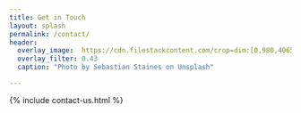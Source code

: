 ```yaml
---
title: Get in Touch
layout: splash
permalink: /contact/
header:
  overlay_image:  https://cdn.filestackcontent.com/crop=dim:[0,980,4065,1200]//resize=w:1280,h:380,fit:max/compress/5s6RZMORfXqi7CkEUHqQ  
  overlay_filter: 0.43  
  caption: "Photo by Sebastian Staines on Unsplash"

---
```


{% include contact-us.html %}  
